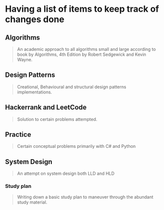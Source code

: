 
# Having a list of items to keep track of changes done

## Algorithms

> An academic approach to all algorithms small and large according to book by Algorithms, 4th Edition by Robert Sedgewick and Kevin Wayne.

## Design Patterns

> Creational, Behavioural and structural design patterns implementations.

## Hackerrank and LeetCode

> Solution to certain problems attempted.

## Practice

> Certain conceptual problems primarily with C# and Python

## System Design

> An attempt on system design both LLD and HLD

### Study plan

> Writing down a basic study plan to maneuver through the abundant study material.
   

